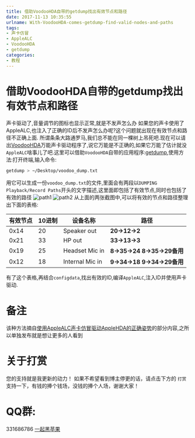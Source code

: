 ```yaml
---
title: 借助VoodooHDA自带的getdump找出有效节点和路径
date: 2017-11-13 10:35:55
urlname: With-VoodooHDA-comes-getdump-find-valid-nodes-and-paths
tags:
- 声卡仿冒
- AppleALC
- VoodooHDA
- getdump
categories:
- 教程
---
```


# 借助VoodooHDA自带的getdump找出有效节点和路径
声卡驱动了,音量调节的图标也显示正常,就是不发声怎么办
如果您的声卡使用了AppleALC,也注入了正确的ID后不发声怎么办呢?这个问题就出现在有效节点和路径不正确上面.
所谓条条大路通罗马,我们总不能在同一棵树上吊死吧.现在可以请出[VoodooHDA](https://github.com/daliansky/VoodooHDA-2.9.0-Clover-V10)万能声卡驱动程序了,说它万能是不正确的,如果它万能了估计就没`AppleALC`啥事儿了吧.这里可以借助`VoodooHDA`自带的应用程序:[getdump](https://github.com/daliansky/VoodooHDA-2.9.0-Clover-V10/raw/master/getdump),使用方法:打开终端,输入命令:

```sh
getdump > ~/Desktop/voodoo_dump.txt
```
用它可以生成一份`voodoo_dump.txt`的文件,里面会有两段以`DUMPING Playback/Record Paths`开头的文字描述,这里面即包括了有效节点,同时也包括了有效的路径
![path1](http://ous2s14vo.bkt.clouddn.com/path1.png)
![path2](http://ous2s14vo.bkt.clouddn.com/path2.png)
从上面的两张截图中,可以将有效的节点和路径整理出下面的表格:

|有效节点|10进制|设备名称|路径|
|---|---|---|---|
| 0x14 | 20 | Speaker out|**20->12->2**
| 0x21 | 33 | HP out |**33->13->3**|
| 0x19 | 25 | Headset Mic in|**8->35->24** **8->35->29备用**|
| 0x12 | 18 | Internal Mic in|**9->34->18** **9->34->29备用**|
有了这个表格,再结合`configdata`,找出有效的ID,编译`AppleALC`,注入ID并使用声卡驱动.

# 备注
该种方法摘自[使用AppleALC声卡仿冒驱动AppleHDA的正确姿势](https://blog.daliansky.net/Use-AppleALC-sound-card-to-drive-the-correct-posture-of-AppleHDA.html)的部分内容,之所以单独发布就是想让更多的人看到

# 关于打赏
您的支持就是我更新的动力！
如果不希望看到博主停更的话，请点击下方的 `打赏` 支持一下，有钱的捧个钱场，没钱的捧个人场，谢谢大家！

# QQ群:
331686786 [一起黑苹果](http://shang.qq.com/wpa/qunwpa?idkey=db511a29e856f37cbb871108ffa77a6e79dde47e491b8f2c8d8fe4d3c310de91)


